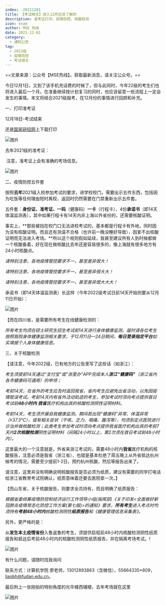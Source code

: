 ```yaml
---
index: -20211201
title: 【考试相关】进入12月应该了解的
description: 准考证打印、疫情防控、核酸检测
icon: exam
author: MSE 热线
date: 2021-12-01
category:
  - 通知公告
tag:
  - 2022级
  - 疫情防控
  - 考试相关
---
```


==文章来源：公众号【MSE热线】。获取最新消息，请关注公众号。==

今日12月1日，又到了该手机充话费的时候了，但与此同时，今年22级的考生们也将进入最后一个月。在准备继续按计划复习的同时，也应该留意一些流程上一定会发生的事情。本文将结合2021级报考，在12月份的事情进行回顾和补充。

一、打印准考证

12月18日-考试结束

还是[国家研招网](https://yz.chsi.com.cn/)上下载打印

![图片](https://zhuye-1308301598.file.myqcloud.com/markdown/640-20220501150417812.png)

去年2021级的准考证：

​    注意，准考证上会有准确的考场信息。

![图片](https://zhuye-1308301598.file.myqcloud.com/markdown/640-20220501150734747.jpeg)

二、疫情防控五件套

按照**去年**2021级入校参加考试的要求，进学校校门，需要出示五件东西，包括因为吃饭等任何理由短时离校，返回时仍然需要在门禁重新出示五件套。

五件套：**身份证、准考证、一码**（健康码）**一卡**（行程卡）、4份**承诺书**（即14天体温监测表），其中如果行程卡有14天内非上海以外省份的，还需要核酸证明。

事实上，**那些被挡在校门口无法进校考试的，基本都是行程卡有外地，同时因为没有核酸证明。而且还有测温不合格（也许前一晚没睡好导致），因拿不出核酸证明而无法进入考场。**所以这个规则假如延续，我甚至建议所有人到时候都做一个核酸备着，好在现在做核酸比去年还是容易很多的，像上海就有很多地方有24小时核酸点。

*请特别注意，各地疫情管控要求不一，甚至差异很大！*

*请特别注意，各地疫情管控要求不一，甚至差异很大大！*

*请特别注意，各地疫情管控要求不一，甚至差异很大大大！*

承诺书（即14天体温监测表）长这样（今年2022级考试日前14天开始则要从12月11日开始）：

![图片](https://zhuye-1308301598.file.myqcloud.com/markdown/640-20220501150417948.png)

【而在四川省，是需要所有考生在线健康检测的：

*所有考生均须在硕士研究生招生考试前14天进行身体健康监测。届时请各位考生按照我院身体健康监测相关要求，于12月11日—24日期间，**每日登录指定平台**如实填报个人身体健康信息。*

三、关于核酸检测

【请注意，今年2022级，已有地方的公告里写了这些话（如浙江）：

*考生须提前14天通过“支付宝”或“浙里办”APP完成本人**浙江“健康码”**（浙江省内各市健康码可通用）的申领；*

*考前14天，在省外的考生应及时返回我省，省内考生应避免出省活动，以免因疫情耽误考试。考前14天内有省外活动轨迹的考生，参加考试时须向考点提供首日考试前**48小时内  我省**医疗机构出具的核酸检测阴性证明材料。*

*考前14天，考生须开展自我健康监测。期间若出现“健康码”异常、体温异常（≥37.3℃），或有相关症状（干咳、乏力、咽痛、腹泻等），均须到定点医院进行诊治并做核酸检测；此类考生参加考试时须向考点提供我省医疗机构出具的考前7天内**2次核酸检测**阴性证明材料（间隔24小时以上，第2次须在首日考试前48小时内）。*

这里最大的一个注意就是，外省来浙江考试的，需要48小时内**我省**医疗机构的核酸报告，注意必须是我省（浙江省），也就是基本杜绝了周五晚上从外省抵达杭州候考的情况，需要至少提前1-2日，预约杭州核酸，然后等报告出来了。

请注意，这里并没有明确说明核酸报告是否必须为纸质，建议有需要的同学打电话给浙江省教育考试院确认，纸质意味着还要去医院拿一次。】

【而山东省，关于核酸报告，则要求全员持有，而且明确了纸质报告：

*根据省委统筹疫情防控和经济运行工作领导小组(指挥部)《关于印发<全面做好新冠肺炎疫情常态化防控工作方案(第七版)>的通知》要求，**所有考生**进入考点时均须持有**考前48小时内**核酸检测阴性**纸质报告**和《健康管理信息采集表》。*

另外，更严格的是：

从**发生本土疫情省份**入鲁返鲁的考生，须提供启程前48小时内核酸检测阴性纸质报告和抵达后考前48小时内的核酸检测阴性纸质报告，并在隔离考场考试。!

![图片](https://zhuye-1308301598.file.myqcloud.com/markdown/640-20220501150418230.png)

有什么问题，请随时找我询问

联系方式：计算机学院 廖老师，13012893863（含微信），55664335*809，liaobh@fudan.edu.cn。

最后附上一张刚拍的特别角度的光华楼西辅楼，去年考场就在这里

![图片](https://zhuye-1308301598.file.myqcloud.com/markdown/640-20220501150418351.jpeg)